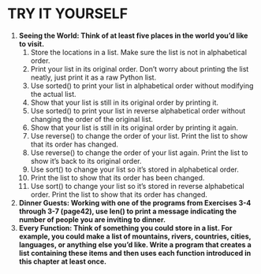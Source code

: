 # **TRY IT YOURSELF**
1. **Seeing the World: Think of at least five places in the world you’d like to visit.**
   1. Store the locations in a list. Make sure the list is not in alphabetical
   order.
   1. Print your list in its original order. Don’t worry about printing the
   list neatly, just print it as a raw Python list.
   1. Use sorted() to print your list in alphabetical order without
   modifying the actual list.
   1. Show that your list is still in its original order by printing it.
   2. Use sorted() to print your list in reverse alphabetical order without
   changing the order of the original list.
   1. Show that your list is still in its original order by printing it again.
   2. Use reverse() to change the order of your list. Print the list to show
   that its order has changed.
   1. Use reverse() to change the order of your list again. Print the list to
   show it’s back to its original order.
   1. Use sort() to change your list so it’s stored in alphabetical order.
   2. Print the list to show that its order has been changed.
   3. Use sort() to change your list so it’s stored in reverse alphabetical
   order. Print the list to show that its order has changed.
2. **Dinner Guests: Working with one of the programs from Exercises 3-4 through 3-7 (page42), use len() to print a message indicating the number of people you are inviting to dinner.**
1. **Every Function: Think of something you could store in a list. For example, you could make a list of mountains, rivers, countries, cities, languages, or anything else you’d like. Write a program that creates a list containing these items and then uses each function introduced in this chapter at least once.**